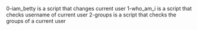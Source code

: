 0-iam_betty is a script that changes current user
1-who_am_i is a script that checks username of current user
2-groups is a script that checks the groups of a current user
